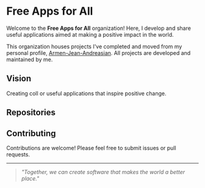 # Free Apps for All

Welcome to the **Free Apps for All** organization! Here, I develop and share useful applications aimed at making a positive impact in the world.

This organization houses projects I've completed and moved from my personal profile, [Armen-Jean-Andreasian](https://github.com/Armen-Jean-Andreasian). All projects are developed and maintained by me.

## Vision
Creating coll or useful applications that inspire positive change.

## Repositories

<!-- This will dynamically list all repositories within the organization. -->
<!-- The special syntax below generates a list of links to all repositories. -->

[//]: # (BEGIN GITHUB-DYNAMIC-REPO-LIST)
[//]: # (To update this list, navigate to the Settings -> Features and ensure the display option is enabled.)
[//]: # (END GITHUB-DYNAMIC-REPO-LIST)

## Contributing
Contributions are welcome! Please feel free to submit issues or pull requests.

---

> _"Together, we can create software that makes the world a better place."_

